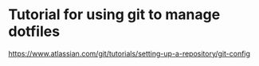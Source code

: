 # Tutorial for using git to manage dotfiles
https://www.atlassian.com/git/tutorials/setting-up-a-repository/git-config
